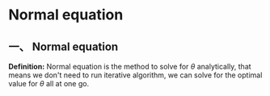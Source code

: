 # Normal equation

## 一、 Normal equation

**Definition:** Normal equation is the method to solve for $\theta$ analytically, that means we don't need to run iterative algorithm, we can solve for the optimal value for $\theta$ all at one go.